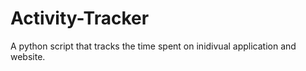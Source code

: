 # Activity-Tracker
A python script that tracks the time spent on inidivual application and website.
